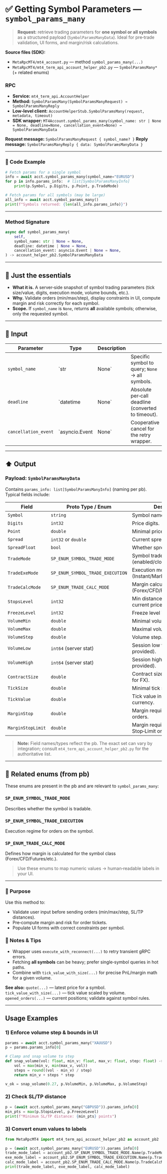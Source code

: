 # ✅ Getting Symbol Parameters — `symbol_params_many`

> **Request:** retrieve trading parameters for **one symbol or all symbols** as a structured payload (`SymbolParamsManyData`).
> Ideal for pre‑trade validation, UI forms, and margin/risk calculations.

**Source files (SDK):**

* `MetaRpcMT4/mt4_account.py` — method `symbol_params_many(...)`
* `MetaRpcMT4/mt4_term_api_account_helper_pb2.py` — `SymbolParamsMany*` (+ related enums)

### RPC

* **Service:** `mt4_term_api.AccountHelper`
* **Method:** `SymbolParamsMany(SymbolParamsManyRequest) → SymbolParamsManyReply`
* **Low‑level client:** `AccountHelperStub.SymbolParamsMany(request, metadata, timeout)`
* **SDK wrapper:** `MT4Account.symbol_params_many(symbol_name: str | None = None, deadline=None, cancellation_event=None) → SymbolParamsManyData`

**Request message:** `SymbolParamsManyRequest { symbol_name? }`
**Reply message:** `SymbolParamsManyReply { data: SymbolParamsManyData }`

---

### 🔗 Code Example

```python
# Fetch params for a single symbol
info = await acct.symbol_params_many(symbol_name="EURUSD")
for p in info.params_info:  # list[SymbolParamsManyInfo]
    print(p.Symbol, p.Digits, p.Point, p.TradeMode)

# Fetch params for all symbols (may be large)
all_info = await acct.symbol_params_many()
print(f"Symbols returned: {len(all_info.params_info)}")
```

---

### Method Signature

```python
async def symbol_params_many(
    self,
    symbol_name: str | None = None,
    deadline: datetime | None = None,
    cancellation_event: asyncio.Event | None = None,
) -> account_helper_pb2.SymbolParamsManyData
```

---

## 💬 Just the essentials

* **What it is.** A server‑side snapshot of symbol trading parameters (tick size/value, digits, execution mode, volume bounds, etc.).
* **Why.** Validate orders (min/max/step), display constraints in UI, compute margin and risk correctly for each symbol.
* **Scope.** If `symbol_name` is `None`, returns **all** available symbols; otherwise, only the requested symbol.

---

## 🔽 Input

| Parameter            | Type           | Description |                                                    |
| -------------------- | -------------- | ----------- | -------------------------------------------------- |
| `symbol_name`        | `str           | None`       | Specific symbol to query; `None` → all symbols.    |
| `deadline`           | `datetime      | None`       | Absolute per‑call deadline (converted to timeout). |
| `cancellation_event` | `asyncio.Event | None`       | Cooperative cancel for the retry wrapper.          |

---

## ⬆️ Output

### Payload: `SymbolParamsManyData`

Contains `params_info: list[SymbolParamsManyInfo]` (naming per pb). Typical fields include:

| Field             | Proto Type / Enum                | Description                                         |
| ----------------- | -------------------------------- | --------------------------------------------------- |
| `Symbol`          | `string`                         | Symbol name (e.g., `EURUSD`).                       |
| `Digits`          | `int32`                          | Price digits.                                       |
| `Point`           | `double`                         | Minimal price increment.                            |
| `Spread`          | `int32` or `double`              | Current spread.                                     |
| `SpreadFloat`     | `bool`                           | Whether spread is floating.                         |
| `TradeMode`       | `SP_ENUM_SYMBOL_TRADE_MODE`      | Symbol trade mode (enabled/close‑only/disabled).    |
| `TradeExeMode`    | `SP_ENUM_SYMBOL_TRADE_EXECUTION` | Execution mode (Instant/Market/Exchange).           |
| `TradeCalcMode`   | `SP_ENUM_TRADE_CALC_MODE`        | Margin calculation mode (Forex/CFD/Futures…).       |
| `StopsLevel`      | `int32`                          | Min distance for SL/TP from current price (points). |
| `FreezeLevel`     | `int32`                          | Freeze level in points.                             |
| `VolumeMin`       | `double`                         | Minimal volume.                                     |
| `VolumeMax`       | `double`                         | Maximal volume.                                     |
| `VolumeStep`      | `double`                         | Volume step.                                        |
| `VolumeLow`       | `int64` (server stat)            | Session low volume metric (if provided).            |
| `VolumeHigh`      | `int64` (server stat)            | Session high volume metric (if provided).           |
| `ContractSize`    | `double`                         | Contract size (e.g., 100000 for FX).                |
| `TickSize`        | `double`                         | Minimal tick size.                                  |
| `TickValue`       | `double`                         | Tick value in deposit currency.                     |
| `MarginStop`      | `double`                         | Margin requirement for Stop orders.                 |
| `MarginStopLimit` | `double`                         | Margin requirement for Stop‑Limit orders.           |

> **Note:** Field names/types reflect the pb. The exact set can vary by integration; consult `mt4_term_api_account_helper_pb2.py` for the authoritative list.

---

## 🧱 Related enums (from pb)

These enums are present in the pb and are relevant to `symbol_params_many`:

### `SP_ENUM_SYMBOL_TRADE_MODE`

Describes whether the symbol is tradable.

### `SP_ENUM_SYMBOL_TRADE_EXECUTION`

Execution regime for orders on the symbol.

### `SP_ENUM_TRADE_CALC_MODE`

Defines how margin is calculated for the symbol class (Forex/CFD/Futures/etc.).

> Use these enums to map numeric values → human‑readable labels in your UI.

---

### 🎯 Purpose

Use this method to:

* Validate user input before sending orders (min/max/step, SL/TP distances).
* Pre‑compute margin and risk for order tickets.
* Populate UI forms with correct constraints per symbol.

### 🧩 Notes & Tips

* Wrapper uses `execute_with_reconnect(...)` to retry transient gRPC errors.
* Fetching **all symbols** can be heavy; prefer single‑symbol queries in hot paths.
* Combine with `tick_value_with_size(...)` for precise PnL/margin math for a given volume.

**See also:**
`quote(...)` — latest price for a symbol.
`tick_value_with_size(...)` — tick value scaled by volume.
`opened_orders(...)` — current positions; validate against symbol rules.

---

## Usage Examples

### 1) Enforce volume step & bounds in UI

```python
params = await acct.symbol_params_many("XAUUSD")
p = params.params_info[0]

# Clamp and snap volume to step
def snap_volume(vol: float, min_v: float, max_v: float, step: float) -> float:
    vol = max(min_v, min(max_v, vol))
    steps = round((vol - min_v) / step)
    return min_v + steps * step

v_ok = snap_volume(0.27, p.VolumeMin, p.VolumeMax, p.VolumeStep)
```

### 2) Check SL/TP distance

```python
p = (await acct.symbol_params_many("GBPUSD")).params_info[0]
min_pts = max(p.StopsLevel, p.FreezeLevel)
print(f"Minimum SL/TP distance: {min_pts} points")
```

### 3) Convert enum values to labels

```python
from MetaRpcMT4 import mt4_term_api_account_helper_pb2 as account_pb2

p = (await acct.symbol_params_many("EURUSD")).params_info[0]
trade_mode_label = account_pb2.SP_ENUM_SYMBOL_TRADE_MODE.Name(p.TradeMode)
exe_mode_label = account_pb2.SP_ENUM_SYMBOL_TRADE_EXECUTION.Name(p.TradeExeMode)
calc_mode_label = account_pb2.SP_ENUM_TRADE_CALC_MODE.Name(p.TradeCalcMode)
print(trade_mode_label, exe_mode_label, calc_mode_label)
```
